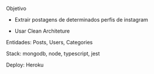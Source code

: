 Objetivo

- Extrair postagens de determinados perfis de instagram
  
- Usar Clean Architeture

Entidades: Posts, Users, Categories

Stack: mongodb, node, typescript, jest

Deploy: Heroku


  